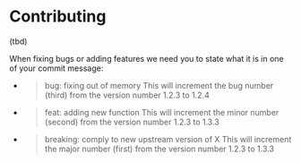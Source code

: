 # Contributing

(tbd)

When fixing bugs or adding features we need you to state what it is in one of your commit message:

- > bug: fixing out of memory
  This will increment the bug number (third) from the version number 1.2.3 to 1.2.4
- > feat: adding new function
  This will increment the minor number (second) from the version number 1.2.3 to 1.3.3
- > breaking: comply to new upstream version of X
This will increment the major number (first) from the version number 1.2.3 to 1.3.3
